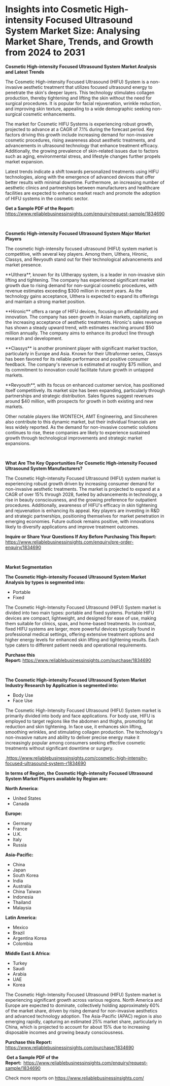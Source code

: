 <p><h1>Insights into Cosmetic High-intensity Focused Ultrasound System Market Size: Analysing Market Share, Trends, and Growth from 2024 to 2031</h1></p><p><strong>Cosmetic High-intensity Focused Ultrasound System Market Analysis and Latest Trends</strong></p>
<p><p>The Cosmetic High-intensity Focused Ultrasound (HIFU) System is a non-invasive aesthetic treatment that utilizes focused ultrasound energy to penetrate the skin's deeper layers. This technology stimulates collagen production, thereby tightening and lifting the skin without the need for surgical procedures. It is popular for facial rejuvenation, wrinkle reduction, and improving skin texture, appealing to a wide demographic seeking non-surgical cosmetic enhancements.</p><p>The market for Cosmetic HIFU Systems is experiencing robust growth, projected to advance at a CAGR of 7.1% during the forecast period. Key factors driving this growth include increasing demand for non-invasive cosmetic procedures, rising awareness about aesthetic treatments, and advancements in ultrasound technology that enhance treatment efficacy. Additionally, the growing prevalence of skin-related issues due to factors such as aging, environmental stress, and lifestyle changes further propels market expansion.</p><p>Latest trends indicate a shift towards personalized treatments using HIFU technologies, along with the emergence of advanced devices that offer better results with minimal downtime. Furthermore, an increasing number of aesthetic clinics and partnerships between manufacturers and healthcare facilities are expected to enhance market reach and promote the adoption of HIFU systems in the cosmetic sector.</p></p>
<p><strong>Get a Sample PDF of the Report:&nbsp;</strong> <a href="https://www.reliablebusinessinsights.com/enquiry/request-sample/1834690?utm_campaign=1873&utm_medium=2&utm_source=Github&utm_content=ia&utm_term=31122024&utm_id=cosmetic-high-intensity-focused-ultrasound-system">https://www.reliablebusinessinsights.com/enquiry/request-sample/1834690</a></p>
<p>&nbsp;</p>
<p><strong>Cosmetic High-intensity Focused Ultrasound System Major Market Players</strong></p>
<p><p>The cosmetic high-intensity focused ultrasound (HIFU) system market is competitive, with several key players. Among them, Ulthera, Hironic, Classys, and Revyouth stand out for their technological advancements and market presence.</p><p>**Ulthera**, known for its Ultherapy system, is a leader in non-invasive skin lifting and tightening. The company has experienced significant market growth due to rising demand for non-surgical cosmetic procedures, with revenue estimates exceeding $300 million in recent years. As the technology gains acceptance, Ulthera is expected to expand its offerings and maintain a strong market position.</p><p>**Hironic** offers a range of HIFU devices, focusing on affordability and innovation. The company has seen growth in Asian markets, capitalizing on the increasing acceptance of aesthetic treatments. Hironic's sales revenue has shown a steady upward trend, with estimates reaching around $50 million annually. The company aims to enhance its product line through research and development.</p><p>**Classys** is another prominent player with significant market traction, particularly in Europe and Asia. Known for their Ultraformer series, Classys has been favored for its reliable performance and positive consumer feedback. The company's revenue is estimated at roughly $75 million, and its commitment to innovation could facilitate future growth in untapped markets.</p><p>**Revyouth**, with its focus on enhanced customer service, has positioned itself competitively. Its market size has been expanding, particularly through partnerships and strategic distribution. Sales figures suggest revenues around $40 million, with prospects for growth in both existing and new markets.</p><p>Other notable players like WONTECH, AMT Engineering, and Sincoheren also contribute to this dynamic market, but their individual financials are less widely reported. As the demand for non-invasive cosmetic solutions continues to rise, these companies are likely to experience sustained growth through technological improvements and strategic market expansions.</p></p>
<p>&nbsp;</p>
<p><strong>What Are The Key Opportunities For Cosmetic High-intensity Focused Ultrasound System Manufacturers?</strong></p>
<p><p>The Cosmetic High-intensity Focused Ultrasound (HIFU) system market is experiencing robust growth driven by increasing consumer demand for non-invasive aesthetic treatments. The market is projected to expand at a CAGR of over 15% through 2028, fueled by advancements in technology, a rise in beauty consciousness, and the growing preference for outpatient procedures. Additionally, awareness of HIFU's efficacy in skin tightening and rejuvenation is enhancing its appeal. Key players are investing in R&D and strategic partnerships, positioning themselves for market penetration in emerging economies. Future outlook remains positive, with innovations likely to diversify applications and improve treatment outcomes.</p></p>
<p><strong>Inquire or Share Your Questions If Any Before Purchasing This Report:</strong> <a href="https://www.reliablebusinessinsights.com/enquiry/pre-order-enquiry/1834690?utm_campaign=1873&utm_medium=2&utm_source=Github&utm_content=ia&utm_term=31122024&utm_id=cosmetic-high-intensity-focused-ultrasound-system">https://www.reliablebusinessinsights.com/enquiry/pre-order-enquiry/1834690</a></p>
<p>&nbsp;</p>
<p><strong>Market Segmentation</strong></p>
<p><strong>The Cosmetic High-intensity Focused Ultrasound System Market Analysis by types is segmented into:</strong></p>
<p><ul><li>Portable</li><li>Fixed</li></ul></p>
<p><p>The Cosmetic High-Intensity Focused Ultrasound (HIFU) System market is divided into two main types: portable and fixed systems. Portable HIFU devices are compact, lightweight, and designed for ease of use, making them suitable for clinics, spas, and home-based treatments. In contrast, fixed HIFU systems are larger, more powerful devices typically found in professional medical settings, offering extensive treatment options and higher energy levels for enhanced skin lifting and tightening results. Each type caters to different patient needs and operational requirements.</p></p>
<p><strong>Purchase this Report:&nbsp;</strong><a href="https://www.reliablebusinessinsights.com/purchase/1834690?utm_campaign=1873&utm_medium=2&utm_source=Github&utm_content=ia&utm_term=31122024&utm_id=cosmetic-high-intensity-focused-ultrasound-system">https://www.reliablebusinessinsights.com/purchase/1834690</a></p>
<p>&nbsp;</p>
<p><strong>The Cosmetic High-intensity Focused Ultrasound System Market Industry Research by Application is segmented into:</strong></p>
<p><ul><li>Body Use</li><li>Face Use</li></ul></p>
<p><p>The Cosmetic High-Intensity Focused Ultrasound (HIFU) System market is primarily divided into body and face applications. For body use, HIFU is employed to target regions like the abdomen and thighs, promoting fat reduction and skin tightening. In face use, it enhances skin lifting, smoothing wrinkles, and stimulating collagen production. The technology's non-invasive nature and ability to deliver precise energy make it increasingly popular among consumers seeking effective cosmetic treatments without significant downtime or surgery.</p></p>
<p><a href="https://www.reliablebusinessinsights.com/cosmetic-high-intensity-focused-ultrasound-system-r1834690?utm_campaign=1873&utm_medium=2&utm_source=Github&utm_content=ia&utm_term=31122024&utm_id=cosmetic-high-intensity-focused-ultrasound-system">&nbsp;https://www.reliablebusinessinsights.com/cosmetic-high-intensity-focused-ultrasound-system-r1834690</a></p>
<p><strong>In terms of Region, the Cosmetic High-intensity Focused Ultrasound System Market Players available by Region are:</strong></p>
<p>
    <p> <strong> North America: </strong>
        <ul>
            <li>United States</li>
            <li>Canada</li>
        </ul>
        </p> 
    <p> <strong> Europe: </strong>
        <ul>
            <li>Germany</li>
            <li>France</li>
            <li>U.K.</li>
            <li>Italy</li>
            <li>Russia</li>
        </ul>
        </p> 
    <p> <strong> Asia-Pacific: </strong>
        <ul>
            <li>China</li>
            <li>Japan</li>
            <li>South Korea</li>
            <li>India</li>
            <li>Australia</li>
            <li>China Taiwan</li>
            <li>Indonesia</li>
            <li>Thailand</li>
            <li>Malaysia</li>
        </ul>
        </p> 
    <p> <strong> Latin America: </strong>
        <ul>
            <li>Mexico</li>
            <li>Brazil</li>
            <li>Argentina Korea</li>
            <li>Colombia</li>
        </ul>
        </p> 
    <p> <strong> Middle East & Africa: </strong>
        <ul>
            <li>Turkey</li>
            <li>Saudi</li>
            <li>Arabia</li>
            <li>UAE</li>
            <li>Korea</li>
        </ul>
    </p>
    </p>
<p><p>The Cosmetic High-Intensity Focused Ultrasound (HIFU) System market is experiencing significant growth across various regions. North America and Europe are expected to dominate, collectively holding approximately 60% of the market share, driven by rising demand for non-invasive aesthetics and advanced technology adoption. The Asia-Pacific (APAC) region is also emerging rapidly, capturing an estimated 25% market share, particularly in China, which is projected to account for about 15% due to increasing disposable incomes and growing beauty consciousness.</p></p>
<p><strong>Purchase this Report: </strong><a href="https://www.reliablebusinessinsights.com/purchase/1834690?utm_campaign=1873&utm_medium=2&utm_source=Github&utm_content=ia&utm_term=31122024&utm_id=cosmetic-high-intensity-focused-ultrasound-system">https://www.reliablebusinessinsights.com/purchase/1834690</a></p>
<p>&nbsp;<strong>Get a Sample PDF of the Report:&nbsp;&nbsp;</strong><a href="https://www.reliablebusinessinsights.com/enquiry/request-sample/1834690?utm_campaign=1873&utm_medium=2&utm_source=Github&utm_content=ia&utm_term=31122024&utm_id=cosmetic-high-intensity-focused-ultrasound-system">https://www.reliablebusinessinsights.com/enquiry/request-sample/1834690</a></p>
<p><strong></strong></p>
<p>Check more reports on <a href="https://www.reliablebusinessinsights.com/?utm_campaign=1873&utm_medium=2&utm_source=Github&utm_content=ia&utm_term=31122024&utm_id=cosmetic-high-intensity-focused-ultrasound-system">https://www.reliablebusinessinsights.com/</a></p>